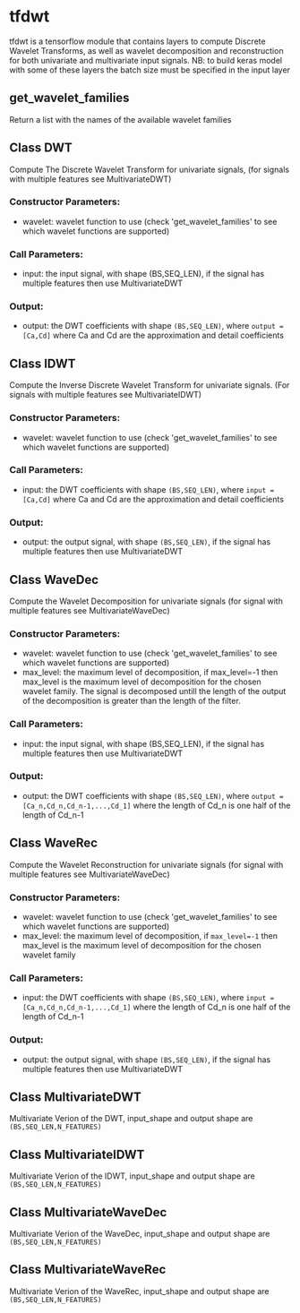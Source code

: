 # tfdwt
tfdwt is a tensorflow module that contains layers to compute Discrete Wavelet Transforms, as well as
wavelet decomposition and reconstruction for both univariate and multivariate input signals.
NB: to build keras model with some of these layers the batch size must be specified in the
input layer

## get_wavelet_families
Return a list with the names of the available wavelet families

## Class DWT
Compute The Discrete Wavelet Transform for univariate signals,
(for signals with multiple features see MultivariateDWT)
### Constructor Parameters:
- wavelet: wavelet function to use (check 'get_wavelet_families' to see which wavelet functions are supported)
### Call Parameters:
- input: the input signal, with shape (BS,SEQ_LEN), if the signal has 
                multiple features then use MultivariateDWT
### Output:
- output: the DWT coefficients with shape `(BS,SEQ_LEN)`, where
                `output = [Ca,Cd]` where Ca and Cd are the approximation and detail coefficients 

## Class IDWT
Compute the Inverse Discrete Wavelet Transform for univariate signals. (For
signals with multiple features see MultivariateIDWT)
### Constructor Parameters:
- wavelet: wavelet function to use (check 'get_wavelet_families' to see which wavelet functions are supported)
### Call Parameters:
- input: the DWT coefficients with shape `(BS,SEQ_LEN)`, where
                `input = [Ca,Cd]` where Ca and Cd are the approximation and detail coefficients
### Output:
- output: the output signal, with shape `(BS,SEQ_LEN)`, if the signal has 
                multiple features then use MultivariateDWT

## Class WaveDec
Compute the Wavelet Decomposition for univariate signals (for signal with multiple features
see MultivariateWaveDec)
### Constructor Parameters:
- wavelet: wavelet function to use (check 'get_wavelet_families' to see which wavelet functions are supported)
- max_level: the maximum level of decomposition, if max_level=-1
                    then max_level is the maximum level of decomposition
                    for the chosen wavelet family. The signal is decomposed untill
                    the length of the output of the decomposition is greater than the
                    length of the filter.
### Call Parameters:
- input: the input signal, with shape (BS,SEQ_LEN), if the signal has 
                multiple features then use MultivariateDWT
### Output:
- output: the DWT coefficients with shape `(BS,SEQ_LEN)`, where
                `output = [Ca_n,Cd_n,Cd_n-1,...,Cd_1]` where the length of
                Cd_n is one half of the length of Cd_n-1

## Class WaveRec
Compute the Wavelet Reconstruction for univariate signals (for signal with multiple features
see MultivariateWaveDec)
### Constructor Parameters:
- wavelet: wavelet function to use (check 'get_wavelet_families' to see which wavelet functions are supported)
- max_level: the maximum level of decomposition, if `max_level=-1`
                    then max_level is the maximum level of 
                    decomposition for the chosen wavelet family
### Call Parameters:
- input: the DWT coefficients with shape `(BS,SEQ_LEN)`, where
                `input = [Ca_n,Cd_n,Cd_n-1,...,Cd_1]` where the length of
                Cd_n is one half of the length of Cd_n-1
### Output:
- output: the output signal, with shape `(BS,SEQ_LEN)`, if the signal has 
                multiple features then use MultivariateDWT

## Class MultivariateDWT
Multivariate Verion of the DWT, input_shape
and output shape are `(BS,SEQ_LEN,N_FEATURES)`

## Class MultivariateIDWT
Multivariate Verion of the IDWT, input_shape
and output shape are `(BS,SEQ_LEN,N_FEATURES)`

## Class MultivariateWaveDec
Multivariate Verion of the WaveDec, input_shape
and output shape are `(BS,SEQ_LEN,N_FEATURES)`

## Class MultivariateWaveRec
Multivariate Verion of the WaveRec, input_shape
and output shape are `(BS,SEQ_LEN,N_FEATURES)`
